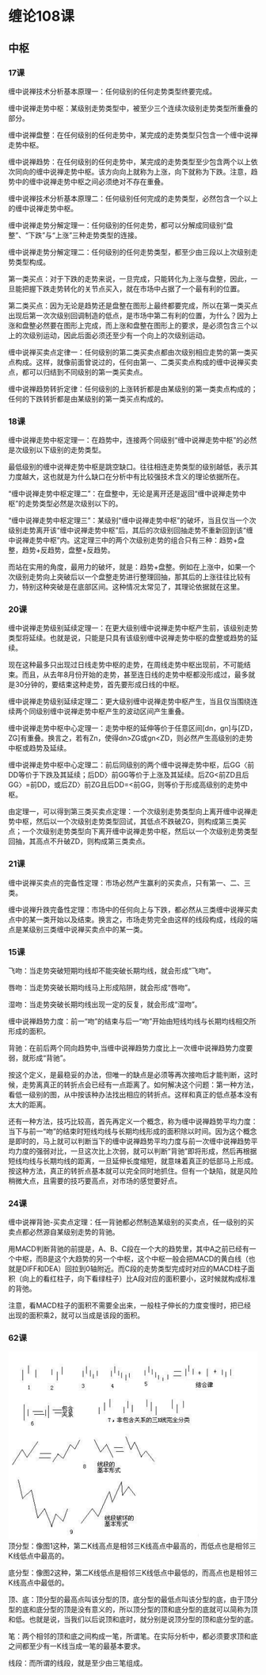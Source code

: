 # 缠论108课
## 中枢
### 17课
缠中说禅技术分析基本原理一：任何级别的任何走势类型终要完成。

缠中说禅走势中枢：某级别走势类型中，被至少三个连续次级别走势类型所重叠的部分。

缠中说禅盘整：在任何级别的任何走势中，某完成的走势类型只包含一个缠中说禅走势中枢。

缠中说禅趋势：在任何级别的任何走势中，某完成的走势类型至少包含两个以上依次同向的缠中说禅走势中枢。该方向向上就称为上涨，向下就称为下跌。注意，趋势中的缠中说禅走势中枢之间必须绝对不存在重叠。

缠中说禅技术分析基本原理二：任何级别任何完成的走势类型，必然包含一个以上的缠中说禅走势中枢。

缠中说禅走势分解定理一：任何级别的任何走势，都可以分解成同级别“盘整”、“下跌”与“上涨”三种走势类型的连接。

缠中说禅走势分解定理二：任何级别的任何走势类型，都至少由三段以上次级别走势类型构成。

第一类买点：对于下跌的走势来说，一旦完成，只能转化为上涨与盘整，因此，一旦能把握下跌走势转化的关节点买入，就在市场中占据了一个最有利的位置。

第二类买点：因为无论是趋势还是盘整在图形上最终都要完成，所以在第一类买点出现后第一次次级别回调制造的低点，是市场中第二有利的位置，为什么？因为上涨和盘整必然要在图形上完成，而上涨和盘整在图形上的要求，是必须包含三个以上的次级别运动，因此后面必须还至少有一个向上的次级别运动。

缠中说禅买卖点定律一：任何级别的第二类买卖点都由次级别相应走势的第一类买点构成。这样，就像前面曾说过的，任何由第一、二类买卖点构成的缠中说禅买卖点，都可以归结到不同级别的第一类买卖点。

缠中说禅趋势转折定律：任何级别的上涨转折都是由某级别的第一类卖点构成的；任何的下跌转折都是由某级别的第一类买点构成的。

### 18课
缠中说禅走势中枢定理一：在趋势中，连接两个同级别“缠中说禅走势中枢”的必然是次级别以下级别的走势类型。

最低级别的缠中说禅走势中枢是跳空缺口。往往相连走势类型的级别越低，表示其力度越大，这也就是为什么缺口在分析中有比较强技术含义的理论依据所在。

“缠中说禅走势中枢定理二”：在盘整中，无论是离开还是返回“缠中说禅走势中枢”的走势类型必然是次级别以下的。

“缠中说禅走势中枢定理三”：某级别“缠中说禅走势中枢”的破坏，当且仅当一个次级别走势离开该“缠中说禅走势中枢”后，其后的次级别回抽走势不重新回到该“缠中说禅走势中枢”内。这定理三中的两个次级别走势的组合只有三种：趋势+盘整，趋势+反趋势，盘整+反趋势。

而站在实用的角度，最用力的破坏，就是：趋势+盘整。例如在上涨中，如果一个次级别走势向上突破后以一个盘整走势进行整理回抽，那其后的上涨往往比较有力，特别这种突破是在底部区间。这种情况太常见了，其理论依据就在这里。

### 20课
缠中说禅走势级别延续定理一：在更大级别缠中说禅走势中枢产生前，该级别走势类型将延续。也就是说，只能是只具有该级别缠中说禅走势中枢的盘整或趋势的延续。

现在这种最多只出现过日线走势中枢的走势，在周线走势中枢出现前，不可能结束。而且，从去年8月份开始的走势，甚至连日线的走势中枢都没形成过，最多就是30分钟的，要结束这种走势，首先要形成日线的中枢。

缠中说禅走势级别延续定理二：更大级别缠中说禅走势中枢产生，当且仅当围绕连续两个同级别缠中说禅走势中枢产生的波动区间产生重叠。

缠中说禅走势中枢中心定理一：走势中枢的延伸等价于任意区间[dn，gn]与[ZD，ZG]有重叠。换言之，若有Zn，使得dn>ZG或gn<ZD，则必然产生高级别的走势中枢或趋势及延续。

缠中说禅走势中枢中心定理二：前后同级别的两个缠中说禅走势中枢，后GG〈前DD等价于下跌及其延续；后DD〉前GG等价于上涨及其延续。后ZG<前ZD且后GG〉=前DD，或后ZD〉前ZG且后DD=<前GG，则等价于形成高级别的走势中枢。

由定理一，可以得到第三类买卖点定理：一个次级别走势类型向上离开缠中说禅走势中枢，然后以一个次级别走势类型回试，其低点不跌破ZG，则构成第三类买点；一个次级别走势类型向下离开缠中说禅走势中枢，然后以一个次级别走势类型回抽，其高点不升破ZD，则构成第三类卖点。

### 21课
缠中说禅买卖点的完备性定理：市场必然产生赢利的买卖点，只有第一、二、三类。

缠中说禅升跌完备性定理：市场中的任何向上与下跌，都必然从三类缠中说禅买卖点中的某一类开始以及结束。换言之，市场走势完全由这样的线段构成，线段的端点是某级别三类缠中说禅买卖点中的某一类。

### 15课
飞吻：当走势突破短期均线却不能突破长期均线，就会形成“飞吻”。

唇吻：当走势突破长期均线马上形成陷阱，就会形成“唇吻”。

湿吻：当走势突破长期均线出现一定的反复，就会形成“湿吻”。

缠中说禅趋势力度：前一“吻”的结束与后一“吻”开始由短线均线与长期均线相交所形成的面积。

背驰：在前后两个同向趋势中,当缠中说禅趋势力度比上一次缠中说禅趋势力度要弱，就形成“背驰”。

按这个定义，是最稳妥的办法，但唯一的缺点是必须等再次接吻后才能判断，这时候，走势离真正的转折点会已经有一点距离了。如何解决这个问题：第一种方法，看低一级别的图，从中按该种办法找出相应的转折点。这样和真正的低点基本没有太大的距离。

还有一种方法，技巧比较高，首先再定义一个概念，称为缠中说禅趋势平均力度：当下与前一“吻”的结束时短线均线与长期均线形成的面积除以时间。因为这个概念是即时的，马上就可以判断当下的缠中说禅趋势平均力度与前一次缠中说禅趋势平均力度的强弱对比，一旦这次比上次弱，就可以判断“背驰”即将形成，然后再根据短线均线与长期均线的距离，一旦延伸长度缩短，就意味着真正的低部马上形成。按这种方法，真正的转折点基本就可以完全同时地抓住。但有一个缺陷，就是风险稍微大点，且需要的技巧要高点，对市场的感觉要好点。

### 24课
缠中说禅背驰-买卖点定理：任一背驰都必然制造某级别的买卖点，任一级别的买卖点都必然源自某级别走势的背驰。

用MACD判断背驰的前提是，A、B、C段在一个大的趋势里，其中A之前已经有一个中枢，而B是这个大趋势的另一个中枢，这个中枢一般会把MACD的黄白线（也就是DIFF和DEA）回拉到0轴附近。而C段的走势类型完成时对应的MACD柱子面积（向上的看红柱子，向下看绿柱子）比A段对应的面积要小，这时候就构成标准的背弛。

注意，看MACD柱子的面积不需要全出来，一般柱子伸长的力度变慢时，把已经出现的面积乘2，就可以当成是该段的面积。

### 62课
![分型、笔、线段](../figure/62.jpg)
顶分型：像图1这种，第二K线高点是相邻三K线高点中最高的，而低点也是相邻三K线低点中最高的。

底分型：像图2这种，第二K线低点是相邻三K线低点中最低的，而高点也是相邻三K线高点中最低的。

顶、底：顶分型的最高点叫该分型的顶，底分型的最低点叫该分型的底，由于顶分型的底和底分型的顶是没有意义的，所以顶分型的顶和底分型的底就可以简称为顶和低。也就是说，当我们以后说顶和底时，就分别是说顶分型的顶和底分型的底。

笔：两个相邻的顶和底之间构成一笔，所谓笔。在实际分析中，都必须要求顶和底之间都至少有一K线当成一笔的最基本要求。

线段：而所谓的线段，就是至少由三笔组成。
